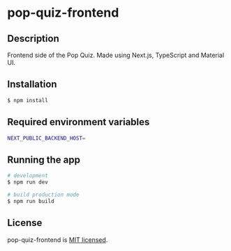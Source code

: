 # pop-quiz-frontend

## Description

Frontend side of the Pop Quiz. Made using Next.js, TypeScript and Material UI.

## Installation

```bash
$ npm install
```

## Required environment variables

```bash
NEXT_PUBLIC_BACKEND_HOST=
```

## Running the app

```bash
# development
$ npm run dev

# build production mode
$ npm run build

```

## License

pop-quiz-frontend is [MIT licensed](LICENSE).
